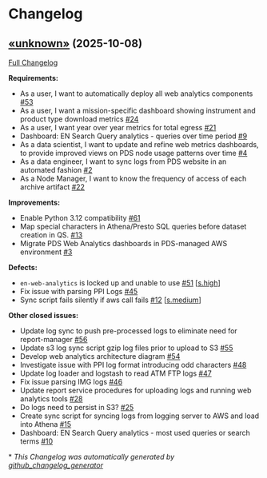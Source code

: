 # Changelog

## [«unknown»](https://github.com/NASA-PDS/web-analytics/tree/«unknown») (2025-10-08)

[Full Changelog](https://github.com/NASA-PDS/web-analytics/compare/d6977fda23e31e92e8229725ad26c02e0e665157...«unknown»)

**Requirements:**

- As a user, I want to automatically deploy all web analytics components [\#53](https://github.com/NASA-PDS/web-analytics/issues/53)
- As a user, I want a mission-specific dashboard showing instrument and product type download metrics [\#24](https://github.com/NASA-PDS/web-analytics/issues/24)
- As a user, I want year over year metrics for total egress [\#21](https://github.com/NASA-PDS/web-analytics/issues/21)
- Dashboard: EN Search Query analytics - queries over time period [\#9](https://github.com/NASA-PDS/web-analytics/issues/9)
- As a data scientist, I want to update and refine web metrics dashboards, to provide improved views on PDS node usage patterns over time [\#4](https://github.com/NASA-PDS/web-analytics/issues/4)
- As a data engineer, I want to sync logs from PDS website in an automated fashion [\#2](https://github.com/NASA-PDS/web-analytics/issues/2)
- As a Node Manager, I want to know the frequency of access of each archive artifact [\#22](https://github.com/NASA-PDS/web-analytics/issues/22)

**Improvements:**

- Enable Python 3.12 compatibility [\#61](https://github.com/NASA-PDS/web-analytics/issues/61)
- Map special characters in Athena/Presto SQL queries before dataset creation in QS. [\#13](https://github.com/NASA-PDS/web-analytics/issues/13)
- Migrate PDS Web Analytics dashboards in PDS-managed AWS environment [\#3](https://github.com/NASA-PDS/web-analytics/issues/3)

**Defects:**

- `en-web-analytics` is locked up and unable to use [\#51](https://github.com/NASA-PDS/web-analytics/issues/51) [[s.high](https://github.com/NASA-PDS/web-analytics/labels/s.high)]
- Fix issue with parsing PPI Logs [\#45](https://github.com/NASA-PDS/web-analytics/issues/45)
- Sync script fails silently if aws call fails [\#12](https://github.com/NASA-PDS/web-analytics/issues/12) [[s.medium](https://github.com/NASA-PDS/web-analytics/labels/s.medium)]

**Other closed issues:**

- Update log sync to push pre-processed logs to eliminate need for report-manager [\#56](https://github.com/NASA-PDS/web-analytics/issues/56)
- Update s3 log sync script gzip log files prior to upload to S3 [\#55](https://github.com/NASA-PDS/web-analytics/issues/55)
- Develop web analytics architecture diagram [\#54](https://github.com/NASA-PDS/web-analytics/issues/54)
- Investigate issue with PPI log format introducing odd characters [\#48](https://github.com/NASA-PDS/web-analytics/issues/48)
- Update log loader and logstash to read ATM FTP logs [\#47](https://github.com/NASA-PDS/web-analytics/issues/47)
- Fix issue parsing IMG logs [\#46](https://github.com/NASA-PDS/web-analytics/issues/46)
- Update report service procedures for uploading logs and running web analytics tools [\#28](https://github.com/NASA-PDS/web-analytics/issues/28)
- Do logs need to persist in S3? [\#25](https://github.com/NASA-PDS/web-analytics/issues/25)
- Create sync script for syncing logs from logging server to AWS and load into Athena [\#15](https://github.com/NASA-PDS/web-analytics/issues/15)
- Dashboard: EN Search Query analytics - most used queries or search terms [\#10](https://github.com/NASA-PDS/web-analytics/issues/10)



\* *This Changelog was automatically generated by [github_changelog_generator](https://github.com/github-changelog-generator/github-changelog-generator)*
